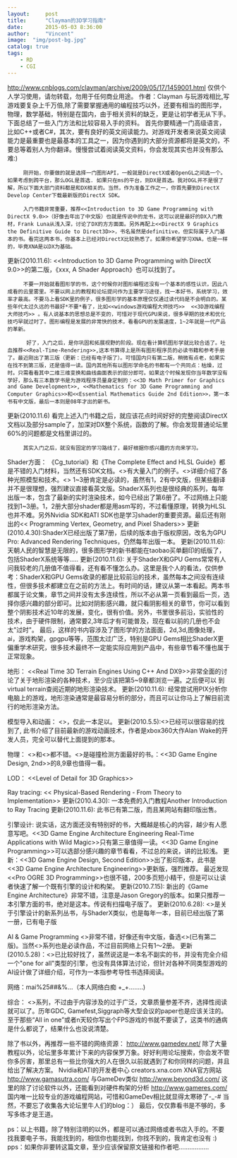 ```yaml
---
layout:     post
title:      "Clayman的3D学习指南"
date:       2015-05-03 8:36:00
author:     "Vincent"
image:  "img/post-bg.jpg"
catalog: true
tags:
    - RD
    - CGI
---
```



http://www.cnblogs.com/clayman/archive/2009/05/17/1459001.html
仅供个人学习使用，请勿转载，勿用于任何商业用途。
作者：Clayman
         与玩游戏相比,写游戏要复杂上千万倍,除了需要掌握通用的编程技巧以外，还要有相当的图形学，物理，数学基础，特别是在国内，由于相关资料的缺乏，更是让初学者无从下手。下面总结了一些入门方法和比较容易入手的资料。
         首先你要精通一门高级语言，比如C++或者C#，其次，要有良好的英文阅读能力。对游戏开发者来说英文阅读能力是最重要也是最基本的工具之一，因为你遇到的大部分资源都将是英文的，不要总等着别人为你翻译。慢慢尝试着阅读英文资料，你会发现其实也并没有那么难:)


<!--more-->


 
         刚开始，你要做的就是选择一门图形API，一般就是DirectX或者OpenGL之间选一个。如果考虑到跨平台，那么OGL是首选. 如果只在ms的平台，则DX是首选。我对OGL并不是很了解，所以下面大部门资料都是和DX相关的。当然，作为准备工作之一，你首先要到DirectX Develop Center下载最新版的DirectX SDK。
 
         入门书籍非常重要，推荐<<Introduction to 3D Game Programming with DirectX 9.0>>（好像去年出了中文版）也就是传说中的龙书，这可以说是最好的DX入门教材，Frank Luna从浅入深，讨论了DX的方方面面。另外再配上<<DirectX 9 Graphics  the Definitive Guide to Direct3D>>，书名虽然是definitive，但实际属于入门基本的书。看完这两本书，你基本上已经对DirectX比较熟悉了。如果你希望学习XNA，也是一样的，毕竟XNA是以DX为基础。
更新(2010.11.6): <<Introduction to 3D Game Programming with DirectX 9.0>>的第二版，《xxx, A Shader Approach》也可以找到了。
 
         不要一开始就看图形学的书，这个时候你对图形编程还没有一个基本的感性认识，因此八成看的云里雾里。不要以网上的教程和论坛提问作为主要学习途径，找一本好书，系统学习，效率才最高。不要马上看SDK里的例子，很多图形学的基本原理仅仅通过读代码是不会明白的。某些年代太过久远的书最好*不要*看了，比如<<windows游戏编程大师技巧>>  <<3D游戏编程大师技巧>> 。有人说基本的思想总是不变的，可惜对于现代GPU来说，很多早期的技术和优化技巧早就过时了。图形编程是发展的非常快的技术，看看GPU的发展速度，1~2年就是一代产品的革新。
 
          好了，入门之后，是你巩固和拓展视野的阶段。现在看计算机图形学就比较合适了。吐血推荐<<Real-Time-Rendering>>,这本书算得上是所有图形程序员的必读书籍和参考手册了。最近刚出了第三版（更新：已经有电子版了）。可惜国内只有第二版，稍微有点老，如果实在找不到第三版，还是值得一读。国内其他所有以图形学命名的书都有一个共同点：枯燥，过时。只需看看其中二维三维变换和曲线曲面表示的部分即可。如果这个时候发现你当年数学没有学好，那么有三本数学书是为游戏程序员量身定制的：<<3D Math Primer for Graphics and Game Development>>, <<Mathematics for 3D Game Programming and Computer Graphics>>和<<Essential Mathematics Guide 2nd Edition>>，第一本书有中文版，最后一本则是08年才出的新书。
 
更新(2010.11.6)  看完上述入门书籍之后，就应该花点时间好好的完整阅读DirectX文档以及部分sample了，加深对DX整个系统，函数的了解。你会发现普通论坛里60%的问题都是文档里讲过的。
 
         其实入门之后，就没有固定的学习路线了，最好根据你感兴趣的方向来学习。
 
Shader方面：
《Cg_tutorial》和《The Complete Effect and HLSL Guide》都是不错的入门材料，当然还有SDK文档。<<Shaders for Game Programmers and Artists>>有大量入门的例子。<<Advanced Lighting And Materials With Shaders>>详细介绍了各种光照模型和技术。<<GPU Gems>> 1~3册肯定是必读的，虽然有1，2有中文版，但某些翻译并不是很理想，强烈建议直接看英文版。ShaderX系列也是很经典的系列，每年出版一本，包含了最新的实时渲染技术，如今已经出了第6册了。不过网络上只能找到1~3册。1，2册大部分shader都是用asm写的，不过看懂原理，转换为HLSL也并不难。另外Nvidia SDK和ATI SDK也是学习shader的重要资源。最后还有刚出的<< Programming Vertex, Geometry, and Pixel Shaders>>
更新(2010.4.30):ShaderX已经出版了第7册，后续的版本由于版权原因，改名为GPU Pro: Advanced Rendering Techniques，仍然每年出版一本。
更新(2010.11.6): 天朝人民的智慧是无限的，很多图形学的新书都能在taobao买单翻印的纸版了，包括ShaderX系统等等.....
更新(2010.11.6): 关于ShaderX和GPU Gems常常有人问我较老的几册值不值得看，还有看不懂怎么办。这里是我个人的看法，仅供参考：ShaderX和GPU Gems收录的都是比较前沿的技术，虽然每本之间没有连续性，但很多技术都建立在之前的方法上。有时间的话，建议从第一本看起。两本书都属于论文集，章节之间并没有太多连续性，所以不必从第一页看到最后一页，选择你感兴趣的部分即可。比如对阴影感兴趣，就只看阴影相关的章节，你可以看到整个阴影技术近10年的发展，变化，很有价值。另外，书里很多前沿，实验性的技术，由于硬件限制，通常要2,3年后才有可能普及，现在看以前的几册也不会太"过时"。 最后，这样的书内容涉及了图形学的方法面面，2d,3d,图像处理，ai，游戏构架，gpgpu等等，范围太过广泛，特别是GPU Gems相比ShaderX更偏重学术研究，很多技术最终不一定能实际应用到产品中，有些章节看不懂也属于正常现象。
 
地形：
<<Real Time 3D Terrain Engines Using C++ And DX9>>非常全面的讨论了关于地形渲染的各种技术，至少应该把第5~9章都浏览一遍。之后便可以 到virtual terrain查阅近期的地形渲染技术。
更新(2010.11.6): 经常尝试用PIX分析你电脑上的游戏，地形渲染通常是最容易分析的部分，而且可以让你马上了解目前流行的地形渲染方法。
 
模型导入和动画：
<<Advanced Animation with DirectX>>，仅此一本足以。
更新(2010.5.5):<<Character Animation With Direct3D>>已经可以很容易的找到了, 此书介绍了目前最新的游戏动画技术，作者是xbox360大作Alan Wake的开发人员，完全可以替代上面提到的那本。
 
物理：
<<Game Physics>>和<<Game Physics Engine Development>>都不错。<<Real-time Collision Detection>>是碰撞检测方面最好的书。：<<3D Game Engine Design, 2nd>>的8,9章也值得一看。
 
LOD：
<<Level of Detail for 3D Graphics>>
 
Ray tracing:
<< Physical-Based Rendering - From Theory to Implementation>> 
更新(2010.4.30): 一本免费的入门教程Another Introduction to Ray Tracing
更新(2010.11.6): 此书已有第二版，而且某网站有翻印版出售。
 
引擎设计:
说实话，这方面还没有特别好的书，大概越是核心的内容，越少有人愿意写吧。<<3D Game Engine Architecture Engineering Real-Time Applications with Wild Magic>>只有第三章值得一读。<<3D Game Engine Programming>>可以选部分感兴趣的章节看看，不过总的来说，讲的比较浅。
更新：<<3D Game Engine Design, Second Edition>>出了影印版本，此书是<<3D Game Engine Architecture Engineering>>更新版，强烈推荐。
最近发现<<Pro OGRE 3D Programming>>也很不错，200多页短小精干，但是可以让读者快速了解一个既有引擎的设计和构架。
更新(2010.7.15): 新出的《Game Engine Architecture》非常不错，注意是Jason Gregory的版本。如果只推荐一本引擎方面的书，绝对是这本。传说有扫描电子版了。
更新(2010.6.28): <<Game Engine Gems>>是关于引擎设计的新系列丛书，与ShaderX类似，也是每年一本，目前已经出版了第一册，已有电子版
 
AI & Game Programming
<<Programming Game AI by Example>>非常不错，好像还有中文版，备选<<Artificial Intelligence for Games>>(已有第二版)。当然<<AI Programming Wisdom>>系列也是必读作品，不过目前网络上只有1～2册。
更新(2010.5.28)：<<AI Game Engine Programming>>已比较好找了，虽然说这是一本名不副实的书，并没有完全介绍一个"one for all"类型的引擎，也没有具体算法讨论，但针对各种不同类型游戏的AI设计做了详细介绍，可作为一本指参考导性书选择阅读。

网络：mai%25##&%...（本人网络白痴 +_+........)
 
综合：
<<Game Programming Gems>>系列，不过由于内容涉及的过于广泛，文章质量参差不齐，选择性阅读就可以了。历年GDC, Gamefest,Siggraph等大型会议的paper也是应该关注的。至于那些“All in one”或者n天较你写出个FPS游戏的书就不要读了，这类书的通病是什么都说了，结果什么也没说清楚。
 
除了书以外，再推荐一些不错的网络资源：
http://www.gamedev.net/ 除了大量教程以外，论坛里多年累计下来的内容保罗万象。好好利用论坛搜索，你会发不管你多厉害，那里总有一些比你强大的人在很久以前就遇到了和你同样的问题，并且给出了解决方案。
Nvidia和ATI的开发者中心
creators.xna.com  XNA官方网站
http://www.gamasutra.com/ 与GameDev类似
http://www.beyond3d.com/ 这里的除了讨论软件以外，还能看到对硬件构架的分析
http://www.gameres.com/ 国内唯一比较专业的游戏编程网站，可惜和GameDev相比就显得太寒碜了-_-#
         当然，不要忘了收集各大论坛里牛人们的blog：）
         最后，仅仅靠看书是不够的，多写多练才是王道。
 
 
ps：以上书籍，除了特别注明的以外，都是可以通过网络或者书店入手的。不要找我要电子书，我能找到的，相信你也能找到，你找不到的，我肯定也没有 :)
pps：如果你非要转这篇文章，至少应该保留原文链接和作者吧................. 



